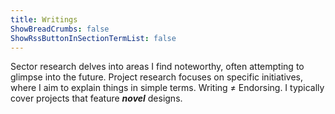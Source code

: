 ```yaml
---
title: Writings
ShowBreadCrumbs: false
ShowRssButtonInSectionTermList: false
---
```

Sector research delves into areas I find noteworthy, often attempting to glimpse into the future. Project research focuses on specific initiatives, where I aim to explain things in simple terms. Writing ≠ Endorsing. I typically cover projects that feature ___novel___ designs.
<!-- Tags list will be inserted here -->